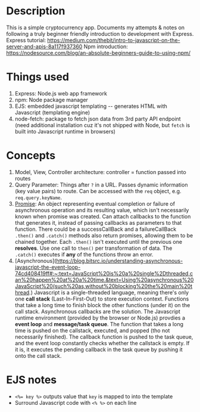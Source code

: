 # Description
This is a simple cryptocurrency app. Documents my attempts & notes on following a truly beginner friendly introduction to development with Express.<br>
Express tutorial: https://medium.com/thebit/intro-to-javascript-on-the-server-and-apis-8a117f937360
Npm introduction: https://nodesource.com/blog/an-absolute-beginners-guide-to-using-npm/ 

# Things used
1. Express: Node.js web app framework
2. npm: Node package manager
3. EJS: embedded javascript templating -- generates HTML with Javascript (templating engine)
4. node-fetch: package to fetch json data from 3rd party API endpoint (need additional installation cuz it's not shipped with Node, but `fetch` is built into Javascript runtime in browsers)

# Concepts
1. Model, View, Controller architecture:
controller = function passed into routes
2. Query Parameter:
Things after `?` in a URL. Passes dynamic information (key value pairs) to route. Can be accessed with the `req` object, e.g. `req.query.keyName`.
3. [Promise](https://developer.mozilla.org/en-US/docs/Web/JavaScript/Guide/Using_promises):
An object representing eventual completion or failure of asynchronous operation and its resulting value, which isn't necessarily known when promise was created. Can attach callbacks to the function that generates it, instead of passing callbacks as parameters to that function. There could be a successCallBack and a failureCallBack
`.then()` and `.catch()` methods also return promises, allowing them to be chained together. Each `.then()` isn't executed until the previous one **resolves**. Use one call to `then()` per transformation of data. The `.catch()` executes if **any** of the functions throw an error. 
4. [Asynchronous](https://blog.bitsrc.io/understanding-asynchronous-javascript-the-event-loop-74cd408419ff#:~:text=JavaScript%20is%20a%20single%2Dthreaded,can%20happen%20at%20a%20time.&text=Using%20asynchronous%20JavaScript%20(such%20as,without%20blocking%20the%20main%20thread.)
Javascript is a single-threaded language, meaning there's only one **call stack** (Last-In-First-Out) to store execution context. Functions that take a long time to finish block the other functions (under it) on the call stack. Asynchronous callbacks are the solution. The Javascript runtime environment (provided by the browser or Node.js) provdies a **event loop** and **message/task queue**. The function that takes a long time is pushed on the callstack, executed, and popped (tho not necessarily finished). The callback function is pushed to the task queue, and the event loop constantly checks whether the callstack is empty. If it is, it executes the pending callback in the task queue by pushing it onto the call stack.

# EJS notes
- `<%= key %>` outputs value that `key` is mapped to into the template
- Surround Javascript code with `<% %>` on each line